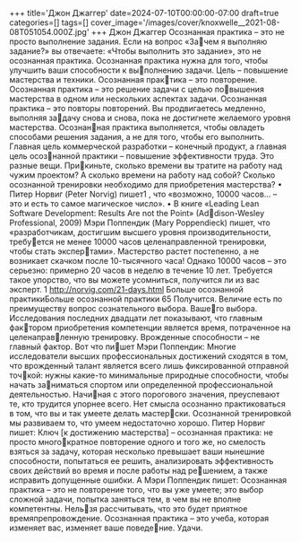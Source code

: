 +++
title='Джон Джаггер'
date=2024-07-10T00:00:00-07:00
draft=true
categories=[]
tags=[]
cover_image='/images/cover/knoxwelle__2021-08-08T051054.000Z.jpg'
+++
Джон Джаггер
Осоз­нан­ная прак­ти­ка – это не про­сто вы­пол­не­ние за­да­ния. Если на вопрос «Зачем я выполняю задание?» вы отвечаете: «Чтобы выполнить это задание», это не 
осознанная практика.
Осознанная практика нужна для того, чтобы улучшить ваши способности к выполнению задачи. Цель – повышение мастерства и техники. Осознанная практика – это повторение. Осознанная практика – это решение задачи с целью повышения мастерства в одном или нескольких аспектах задачи. Осознанная 
практика – это повторы повторений. Вы продвигаетесь медленно, выполняя задачу снова и снова, пока не достигнете желаемого уровня мастерства. Осознанная практика выполняется, чтобы овладеть способами решения задания, а не 
для того, чтобы его выполнить.
Главная цель коммерческой разработки – конечный продукт, а главная цель осознанной практики – повышение эффективности труда. Это разные вещи. Прикиньте, сколько времени вы тратите на работу над чужим проектом? А сколько 
времени на работу над собой?
Сколько осознанной тренировки необходимо для приобретения мастерства?
• Питер Норвиг (Peter Norvig) пишет1
, что «возможно, 10000 часов… – это и есть 
то самое магическое число».
• В книге «Leading Lean Software Development: Results Are not the Point» (Addison-Wesley Professional, 2009) Мэри Поппендик (Mary Poppendieck) пишет, 
что «разработчикам, достигшим высшего уровня производительности, требуется не менее 10000 часов целенаправленной тренировки, чтобы стать экспертами».
Мастерство растет постепенно, а не возникает скачком после 10-тысячного часа! 
Однако 10000 часов – это серьезно: примерно 20 часов в неделю в течение 10 лет. 
Требуется такое упорство, что вы можете усомниться, получится ли из вас эксперт. 
1 http://norvig.com/21-days.html
Больше осознанной практикиБольше осознанной практики 65
Получится. Величие есть по преимуществу вопрос сознательного выбора. Вашего выбора. Исследования последних двадцати лет показывают, что главным фактором приобретения компетенции является время, потраченное на целенаправленную тренировку. Врожденные способности – не главный фактор. Вот что пишет Мэри Поппендик:
Многие исследователи высших профессиональных достижений сходятся в том, 
что врожденный талант является всего лишь фиксированной отправной точкой: нужны какие-то минимальные природные способности, чтобы начать заниматься спортом или определенной профессиональной деятельностью. Начиная с этого порогового значения, преуспевают те, кто трудится упорнее всего.
Нет смысла осознанно практиковаться в том, что вы и так умеете делать мастерски. Осознанной тренировкой мы развиваем то, что умеем недостаточно хорошо. 
Питер Норвиг пишет:
Ключ [к достижению мастерства] – осознанная практика: не просто многократное повторение одного и того же, но смелость взяться за задачу, которая 
несколько превышает ваши нынешние способности, попытаться ее решить, 
анализировать эффективность своих действий во время и после работы над решением, а также исправить допущенные ошибки.
А Мэри Поппендик пишет:
Осознанная практика – это не повторение того, что вы уже умеете; это выбор 
сложной задачи, попытка заняться тем, в чем вы не вполне компетентны. Нельзя рассчитывать, что это будет приятное времяпрепровождение. 
Осознанная практика – это учеба, которая изменяет вас, изменяет ваше поведение. Удачи.